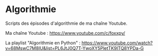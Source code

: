# Algorithmie
Scripts des épisodes d'algorithmie de ma chaîne Youtube.

Ma chaîne Youtube : https://www.youtube.com/c/foxxpy/

La playlist "Algorithmie en Python" : https://www.youtube.com/watch?v=68MswC7M8IU&list=PL6JtJ0Q7T-YwoXY5PletTK9ITQ8YPDa-G

